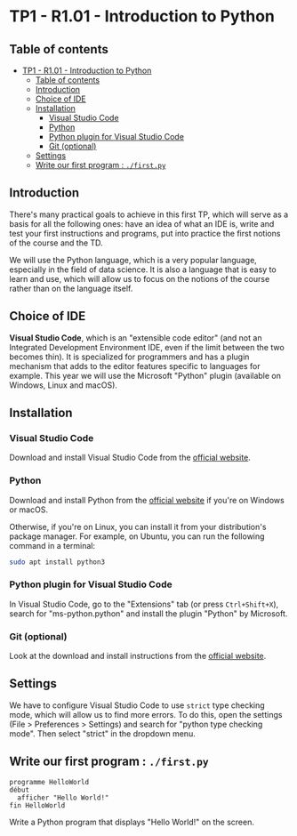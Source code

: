 # TP1 - R1.01 - Introduction to Python

## Table of contents

- [TP1 - R1.01 - Introduction to Python](#tp1---r101---introduction-to-python)
  - [Table of contents](#table-of-contents)
  - [Introduction](#introduction)
  - [Choice of IDE](#choice-of-ide)
  - [Installation](#installation)
    - [Visual Studio Code](#visual-studio-code)
    - [Python](#python)
    - [Python plugin for Visual Studio Code](#python-plugin-for-visual-studio-code)
    - [Git (optional)](#git-optional)
  - [Settings](#settings)
  - [Write our first program : `./first.py`](#write-our-first-program--firstpy)

## Introduction

There's many practical goals to achieve in this first TP, which will serve as a basis for all the following ones: have an idea of what an IDE is, write and test your first instructions and programs, put into practice the first notions of the course and the TD.

We will use the Python language, which is a very popular language, especially in the field of data science. It is also a language that is easy to learn and use, which will allow us to focus on the notions of the course rather than on the language itself.

## Choice of IDE

**Visual Studio Code**, which is an "extensible code editor" (and not an Integrated Development Environment IDE, even if the limit between the two becomes thin). It is specialized for programmers and has a plugin mechanism that adds to the editor features specific to languages for example. This year we will use the Microsoft "Python" plugin (available on Windows, Linux and macOS).

## Installation

### Visual Studio Code

Download and install Visual Studio Code from the [official website](https://code.visualstudio.com/).

### Python

Download and install Python from the [official website](https://www.python.org/downloads/) if you're on Windows or macOS.

Otherwise, if you're on Linux, you can install it from your distribution's package manager. For example, on Ubuntu, you can run the following command in a terminal:

```bash
sudo apt install python3
```

### Python plugin for Visual Studio Code

In Visual Studio Code, go to the "Extensions" tab (or press `Ctrl+Shift+X`), search for "ms-python.python" and install the plugin "Python" by Microsoft.

### Git (optional)

Look at the download and install instructions from the [official website](https://git-scm.com/downloads).

## Settings

We have to configure Visual Studio Code to use `strict` type checking mode, which will allow us to find more errors. To do this, open the settings (File > Preferences > Settings) and search for "python type checking mode". Then select "strict" in the dropdown menu.

## Write our first program : `./first.py`

```fr
programme HelloWorld
début
  afficher "Hello World!"
fin HelloWorld
```

Write a Python program that displays "Hello World!" on the screen.
